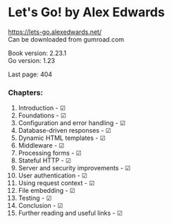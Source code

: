 # Let's Go! by Alex Edwards
https://lets-go.alexedwards.net/  
Can be downloaded from gumroad.com  

Book version: 2.23.1  
Go version: 1.23  

Last page: 404  

### Chapters:
01. Introduction                     - ☑  
02. Foundations                      - ☑  
03. Configuration and error handling - ☑  
04. Database-driven responses        - ☑  
05. Dynamic HTML templates           - ☑  
06. Middleware                       - ☑  
07. Processing forms                 - ☑  
08. Stateful HTTP                    - ☑  
09. Server and security improvements - ☑  
10. User authentication              - ☑  
11. Using request context            - ☑  
12. File embedding                   - ☑  
13. Testing                          - ☑  
14. Conclusion                       - ☑  
15. Further reading and useful links - ☑  

